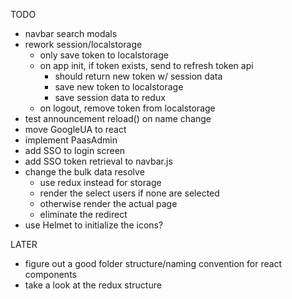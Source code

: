 TODO

- navbar search modals
- rework session/localstorage
  - only save token to localstorage
  - on app init, if token exists, send to refresh token api
    - should return new token w/ session data
    - save new token to localstorage
    - save session data to redux
  - on logout, remove token from localstorage
- test announcement reload() on name change
- move GoogleUA to react
- implement PaasAdmin
- add SSO to login screen
- add SSO token retrieval to navbar.js
- change the bulk data resolve
  - use redux instead for storage
  - render the select users if none are selected
  - otherwise render the actual page
  - eliminate the redirect
- use Helmet to initialize the icons?

LATER

- figure out a good folder structure/naming convention for react components
- take a look at the redux structure

